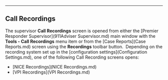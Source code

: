   ---------------------
  **Call Recordings**
  ---------------------

The supervisor **Call Recordings** screen is opened from either the
[Premier Responder Supervisor](911Adviser Supervisor.md) main window
with the **Tools - Call Recordings** menu item or from the [Case
Reports](Case Reports.md) screen using the **Recordings** toolbar
button.  Depending on the recording system set up in the [configuration
settings](Configuration Settings.md), one of the following Call
Recording screens opens:

-   [NICE Recordings](NICE Recordings.md)
-   [VPI Recordings](VPI Recordings.md)
